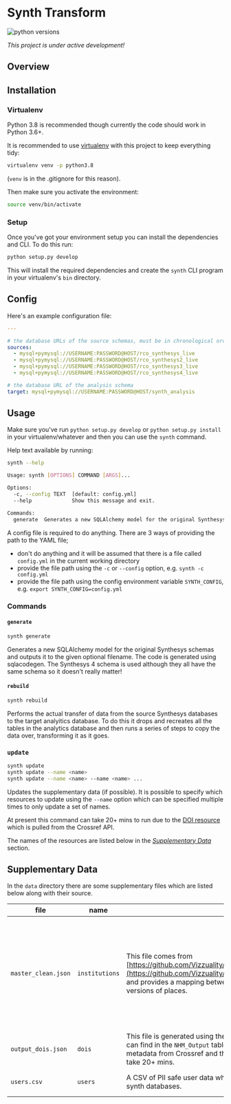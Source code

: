 # Synth Transform

![python versions](https://img.shields.io/badge/python-3.6%20%7C%203.7%20%7C%203.8-blue)

_This project is under active development!_


## Overview


## Installation

### Virtualenv
Python 3.8 is recommended though currently the code should work in Python 3.6+.

It is recommended to use [virtualenv]() with this project to keep everything tidy:

```bash
virtualenv venv -p python3.8
```
(`venv` is in the .gitignore for this reason).

Then make sure you activate the environment:

```bash
source venv/bin/activate
```

### Setup
Once you've got your environment setup you can install the dependencies and CLI.
To do this run:

```bash
python setup.py develop
```

This will install the required dependencies and create the `synth` CLI program in your virtualenv's
`bin` directory.


## Config

Here's an example configuration file:

```yaml
---

# the database URLs of the source schemas, must be in chronological order
sources:
  - mysql+pymysql://USERNAME:PASSWORD@HOST/rco_synthesys_live
  - mysql+pymysql://USERNAME:PASSWORD@HOST/rco_synthesys2_live
  - mysql+pymysql://USERNAME:PASSWORD@HOST/rco_synthesys3_live
  - mysql+pymysql://USERNAME:PASSWORD@HOST/rco_synthesys4_live

# the database URL of the analysis schema
target: mysql+pymysql://USERNAME:PASSWORD@HOST/synth_analysis
```

## Usage

Make sure you've run `python setup.py develop` or `python setup.py install` in your
virtualenv/whatever and then you can use the `synth` command.

Help text available by running:

```bash
synth --help

Usage: synth [OPTIONS] COMMAND [ARGS]...

Options:
  -c, --config TEXT  [default: config.yml]
  --help             Show this message and exit.

Commands:
  generate  Generates a new SQLAlchemy model for the original Synthesys...
```

A config file is required to do anything.
There are 3 ways of providing the path to the YAML file;

  - don't do anything and it will be assumed that there is a file called `config.yml` in the
    current working directory
  - provide the file path using the `-c` or `--config` option, e.g. `synth -c config.yml`
  - provide the file path using the config environment variable `SYNTH_CONFIG`, e.g.
    `export SYNTH_CONFIG=config.yml`

### Commands
#### `generate`
```bash
synth generate
```

Generates a new SQLAlchemy model for the original Synthesys schemas and outputs it to the given
optional filename.
The code is generated using sqlacodegen.
The Synthesys 4 schema is used although they all have the same schema so it doesn't really matter!

#### `rebuild`
```bash
synth rebuild
```

Performs the actual transfer of data from the source Synthesys databases to the target analyitics
database.
To do this it drops and recreates all the tables in the analytics database and then runs a series of
steps to copy the data over, transforming it as it goes.


### `update`
```bash
synth update
synth update --name <name>
synth update --name <name> --name <name> ...
```

Updates the supplementary data (if possible).
It is possible to specify which resources to update using the `--name` option which can be specified multiple times to only update a set of names.

At present this command can take 20+ mins to run due to the [DOI resource](https://github.com/NaturalHistoryMuseum/synth_transform/blob/main/synth/data/output_dois.json) which is pulled from the Crossref API.

The names of the resources are listed below in the [_Supplementary Data_](#supplementary-data) section.


## Supplementary Data
In the `data` directory there are some supplementary files which are listed below along with their
source.

| file | name | source | updatable? |
| ---- | ---- | ------ | ---------- |
| `master_clean.json` | `institutions` | This file comes from [https://github.com/Vizzuality/Synthesys3/blob/master/Data/master_clean.json](https://github.com/Vizzuality/Synthesys3/blob/master/Data/master_clean.json) and provides a mapping between some dirty Synthesys place data and clean versions of places. | Yes, though only by pulling the latest version from GitHub which is unlikely to be updated at this point |
| `output_dois.json` | `dois` | This file is generated using the Crossref API. We iterate over all of the DOIs we can find in the `NHM_Output` tables in the source synth databases, retrieve the DOI metadata from Crossref and then store it in this cache file. Updating this file can take 20+ mins. | Yes |
| `users.csv` | `users` | A CSV of PII safe user data which we can use to match users across the source synth databases. | No, only manually updatable |

